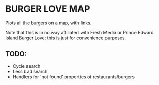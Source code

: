 # BURGER LOVE MAP

Plots all the burgers on a map, with links.

Note that this is in no way affiliated with Fresh Media or Prince Edward Island Burger Love; this is just for convenience purposes.

## TODO:
* Cycle search
* Less bad search
* Handlers for 'not found' properties of restaurants/burgers
